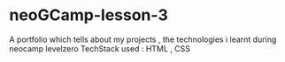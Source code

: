 # neoGCamp-lesson-3
A portfolio which tells about my projects , the technologies i learnt during neocamp levelzero
TechStack used : HTML , CSS

